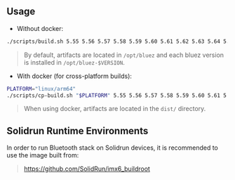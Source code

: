 ## Usage

- Without docker:

```bash
./scripts/build.sh 5.55 5.56 5.57 5.58 5.59 5.60 5.61 5.62 5.63 5.64 5.65 5.66
```

> By default, artifacts are located in `/opt/bluez` and each bluez version is installed in `/opt/bluez-$VERSION`.

- With docker (for cross-platform builds):

```bash
PLATFORM="linux/arm64"
./scripts/cp-build.sh "$PLATFORM" 5.55 5.56 5.57 5.58 5.59 5.60 5.61 5.62 5.63 5.64 5.65 5.66
```

> When using docker, artifacts are located in the `dist/` directory.

## Solidrun Runtime Environments

In order to run Bluetooth stack on Solidrun devices, it is recommended to use the image built from:

> https://github.com/SolidRun/imx6_buildroot
